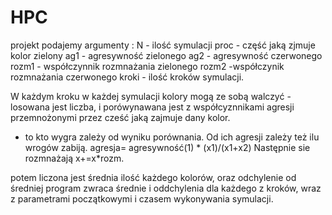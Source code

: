 # HPC
projekt
podajemy argumenty :
N - ilość symulacji
proc - część jaką zjmuje kolor zielony
ag1 - agresywność zielonego
ag2 - agresywność czerwonego
rozm1 - współczynnik rozmnażania zielonego
rozm2 -współczynik rozmnażania czerwonego
kroki - ilość kroków symulacji.


W każdym kroku w każdej symulacji kolory mogą  ze sobą walczyć - losowana jest liczba, i porówynawana jest z współcyznnikami agresji przemnożonymi przez cześć jaką zajmuje dany kolor.
- to kto wygra zależy od wyniku porównania. Od ich agresji zależy też ilu wrogów zabiją.
 agresja= agresywność(1) * (x1)/(x1+x2)
Następnie sie rozmnażają x+=x*rozm.

potem liczona jest średnia ilość każdego  kolorów, oraz odchylenie od średniej
program zwraca średnie i oddchylenia dla każdego z kroków, wraz z parametrami początkowymi i czasem wykonywania symulacji.


